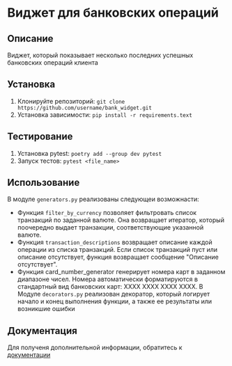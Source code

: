 # Виджет для банковских операций

## Описание
Виджет, который показывает несколько последних успешных банковских операций клиента

## Установка
1. Клонируйте репозиторий:
`git clone https://github.com/username/bank_widget.git`
2. Установка зависимости:
`pip install -r requirements.text`
## Тестирование
1. Установка pytest:
`poetry add --group dev pytest`
2. Запуск тестов:
`pytest <file_name>`
## Использование
В модуле `generators.py` реализованы следующеи возможнасти:
* Функция `filter_by_currency` позволяет фильтровать список транзакций по заданной валюте. Она возвращает итератор, 
который поочередно выдает транзакции, соответствующие указанной валюте.
* Функция `transaction_descriptions` возвращает описание каждой операции из списка транзакций. Если список транзакций
пуст или описание отсутствует, функция возвращает сообщение "Описание отсутствует".
* Функция card_number_generator генерирует номера карт в заданном диапазоне чисел. Номера автоматически форматируются в
стандартный вид банковских карт: XXXX XXXX XXXX XXXX.
В Модуле `decorators.py` реализован декоратор, который логирует начало и конец выполнения функции, а также ее результаты
или возникшие ошибки
## Документация
Для полученя дополнительной информации, обратитесь к [документации]()

